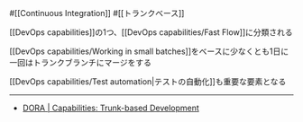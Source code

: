 #[[Continuous Integration]] #[[トランクベース]]

[[DevOps capabilities]]の1つ、[[DevOps capabilities/Fast Flow]]に分類される

[[DevOps capabilities/Working in small batches]]をベースに少なくとも1日に一回はトランクブランチにマージをする

[[DevOps capabilities/Test automation|テストの自動化]]も重要な要素となる

---

- [DORA | Capabilities: Trunk-based Development](https://dora.dev/capabilities/trunk-based-development/)